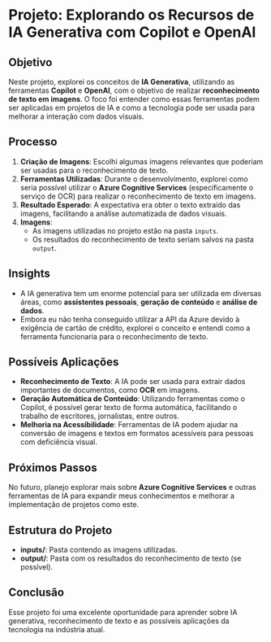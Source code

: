 # Projeto: Explorando os Recursos de IA Generativa com Copilot e OpenAI

## Objetivo
Neste projeto, explorei os conceitos de **IA Generativa**, utilizando as ferramentas **Copilot** e **OpenAI**, com o objetivo de realizar **reconhecimento de texto em imagens**. O foco foi entender como essas ferramentas podem ser aplicadas em projetos de IA e como a tecnologia pode ser usada para melhorar a interação com dados visuais.

## Processo

1. **Criação de Imagens**: Escolhi algumas imagens relevantes que poderiam ser usadas para o reconhecimento de texto.
2. **Ferramentas Utilizadas**: Durante o desenvolvimento, explorei como seria possível utilizar o **Azure Cognitive Services** (especificamente o serviço de OCR) para realizar o reconhecimento de texto em imagens.
3. **Resultado Esperado**: A expectativa era obter o texto extraído das imagens, facilitando a análise automatizada de dados visuais.
4. **Imagens**:
    - As imagens utilizadas no projeto estão na pasta `inputs`.
    - Os resultados do reconhecimento de texto seriam salvos na pasta `output`.

## Insights

- A IA generativa tem um enorme potencial para ser utilizada em diversas áreas, como **assistentes pessoais**, **geração de conteúdo** e **análise de dados**.
- Embora eu não tenha conseguido utilizar a API da Azure devido à exigência de cartão de crédito, explorei o conceito e entendi como a ferramenta funcionaria para o reconhecimento de texto.

## Possíveis Aplicações

- **Reconhecimento de Texto**: A IA pode ser usada para extrair dados importantes de documentos, como **OCR** em imagens.
- **Geração Automática de Conteúdo**: Utilizando ferramentas como o Copilot, é possível gerar texto de forma automática, facilitando o trabalho de escritores, jornalistas, entre outros.
- **Melhoria na Acessibilidade**: Ferramentas de IA podem ajudar na conversão de imagens e textos em formatos acessíveis para pessoas com deficiência visual.

## Próximos Passos

No futuro, planejo explorar mais sobre **Azure Cognitive Services** e outras ferramentas de IA para expandir meus conhecimentos e melhorar a implementação de projetos como este.

## Estrutura do Projeto

- **inputs/**: Pasta contendo as imagens utilizadas.
- **output/**: Pasta com os resultados do reconhecimento de texto (se possível).

## Conclusão

Esse projeto foi uma excelente oportunidade para aprender sobre IA generativa, reconhecimento de texto e as possíveis aplicações da tecnologia na indústria atual.
